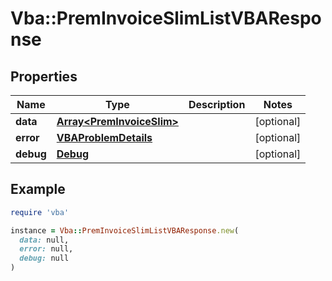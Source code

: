 # Vba::PremInvoiceSlimListVBAResponse

## Properties

| Name | Type | Description | Notes |
| ---- | ---- | ----------- | ----- |
| **data** | [**Array&lt;PremInvoiceSlim&gt;**](PremInvoiceSlim.md) |  | [optional] |
| **error** | [**VBAProblemDetails**](VBAProblemDetails.md) |  | [optional] |
| **debug** | [**Debug**](Debug.md) |  | [optional] |

## Example

```ruby
require 'vba'

instance = Vba::PremInvoiceSlimListVBAResponse.new(
  data: null,
  error: null,
  debug: null
)
```


